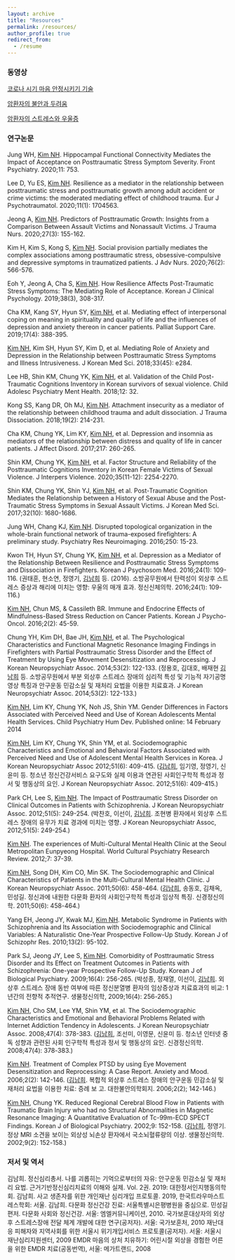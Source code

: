 ```yaml
---
layout: archive
title: "Resources"
permalink: /resources/
author_profile: true
redirect_from:
  - /resume
---
```


### 동영상

[코로나 시기 마음 안정시키기 기술](https://youtu.be/t62PAcj_9z4)

[암환자의 불안과 두려움](https://youtu.be/mXa59tRbLxQ)

[암환자의 스트레스와 우울증](https://youtu.be/F47UvmXnKM4)

### 연구논문 

Jung WH, <ins>Kim NH</ins>. Hippocampal Functional Connectivity Mediates the Impact of Acceptance on Posttraumatic Stress Symptom Severity. Front Psychiatry. 2020;11: 753.

Lee D, Yu ES, <ins>Kim NH</ins>. Resilience as a mediator in the relationship between posttraumatic stress and posttraumatic growth among adult accident or crime victims: the moderated mediating effect of childhood trauma. Eur J Psychotraumatol. 2020;11(1): 1704563. 

Jeong A, <ins>Kim NH</ins>. Predictors of Posttraumatic Growth: Insights from a Comparison Between Assault Victims and Nonassault Victims. J Trauma Nurs. 2020;27(3): 155-162.

Kim H, Kim S, Kong S, <ins>Kim NH</ins>. Social provision partially mediates the complex associations among posttraumatic stress, obsessive-compulsive and depressive symptoms in traumatized patients. J Adv Nurs. 2020;76(2): 566-576.

Eoh Y, Jeong A, Cha S, <ins>Kim NH</ins>. How Resilience Affects Post-Traumatic Stress Symptoms: The Mediating Role of Acceptance. Korean J Clinical Psychology. 2019;38(3), 308-317.

Cha KM, Kang SY, Hyun SY, <ins>Kim NH</ins>, et al. Mediating effect of interpersonal coping on meaning in spirituality and quality of life and the influences of depression and anxiety thereon in cancer patients. Palliat Support Care. 2019;17(4): 388-395.

<ins>Kim NH</ins>, Kim SH, Hyun SY, Kim D, et al. Mediating Role of Anxiety and Depression in the Relationship between Posttraumatic Stress Symptoms and Illness Intrusiveness. J Korean Med Sci. 2018;33(45): e284. 

Lee HB, Shin KM, Chung YK, <ins>Kim NH</ins>, et al. Validation of the Child Post-Traumatic Cognitions Inventory in Korean survivors of sexual violence. Child Adolesc Psychiatry Ment Health. 2018;12: 32.

Kong SS, Kang DR, Oh MJ, <ins>Kim NH</ins>. Attachment insecurity as a mediator of the relationship between childhood trauma and adult dissociation. J Trauma Dissociation. 2018;19(2): 214-231.

Cha KM, Chung YK, Lim KY, <ins>Kim NH</ins>, et al. Depression and insomnia as mediators of the relationship between distress and quality of life in cancer patients. J Affect Disord. 2017;217: 260-265.

Shin KM, Chung YK, <ins>Kim NH</ins>, et al. Factor Structure and Reliability of the Posttraumatic Cognitions Inventory in Korean Female Victims of Sexual Violence. J Interpers Violence. 2020;35(11-12): 2254-2270.

Shin KM, Chung YK, Shin YJ, <ins>Kim NH</ins>, et al. Post-Traumatic Cognition Mediates the Relationship between a History of Sexual Abuse and the Post-Traumatic Stress Symptoms in Sexual Assault Victims. J Korean Med Sci. 2017;32(10): 1680-1686.

Jung WH, Chang KJ, <ins>Kim NH</ins>. Disrupted topological organization in the whole-brain functional network of trauma-exposed firefighters: A preliminary study. Psychiatry Res Neuroimaging. 2016;250: 15-23.

Kwon TH, Hyun SY, Chung YK, <ins>Kim NH</ins>, et al. Depression as a Mediator of the Relationship Between Resilience and Posttraumatic Stress Symptoms and Dissociation in Firefighters. Korean J Psychosom Med. 2016;24(1): 109-116.
(권태훈, 현소연, 정영기, <ins>김남희</ins> 등. (2016). 소방공무원에서 탄력성이 외상후 스트레스 증상과 해리에 미치는 영향: 우울의 매개 효과. 정신신체의학. 2016;24(1): 109-116.)

<ins>Kim NH</ins>, Chun MS, & Cassileth BR. Immune and Endocrine Effects of Mindfulness-Based Stress Reduction on Cancer Patients. Korean J Psycho-Oncol. 2016;2(2): 45-59.

Chung YH, Kim DH, Bae JH, <ins>Kim NH</ins>, et al. The Psychological Characteristics and Functional Magnetic Resonance Imaging Findings in Firefighters with Partial Posttraumatic Stress Disorder and the Effect of Treatment by Using Eye Movement Desensitization and Reprocessing. J Korean Neuropsychiatr Assoc. 2014;53(2): 122-133.
(정용호, 김대호, 배재현 <ins>김남희</ins> 등. 소방공무원에서 부분 외상후 스트레스 장애의 심리적 특성 및 기능적 자기공명영상 특징과 안구운동 민감소실 및 재처리 요법을 이용한 치료효과. J Korean Neuropsychiatr Assoc. 2014;53(2): 122-133.)

<ins>Kim NH</ins>, Lim KY, Chung YK, Noh JS, Shin YM. Gender Differences in Factors Associated with Perceived Need and Use of Korean Adolescents Mental Health Services. Child Psychiatry Hum Dev. Published online: 14 February 2014

<ins>Kim NH</ins>, Lim KY, Chung YK, Shin YM, et al. Sociodemographic Characteristics and Emotional and Behavioral Factors Associated with Perceived Need and Use of Adolescent Mental Health Services in Korea. J Korean Neuropsychiatr Assoc 2012;51(6): 409-415.
(<ins>김남희</ins>, 임기영, 정영기, 신윤미 등. 청소년 정신건강서비스 요구도와 실제 이용과 연관된 사회인구학적 특성과 정서 및 행동상의 요인. J Korean Neuropsychiatr Assoc. 2012;51(6): 409-415.)

Park CH, Lee S, <ins>Kim NH</ins>. The Impact of Posttraumatic Stress Disorder on Clinical Outcomes in Patients with Schizophrenia. J Korean Neuropsychiatr Assoc. 2012;51(5): 249-254.
(박찬호, 이선이, <ins>김남희</ins>. 조현병 환자에서 외상후 스트레스 장애의 유무가 치료 경과에 미치는 영향. J Korean Neuropsychiatr Assoc, 2012;51(5): 249-254.)

<ins>Kim NH</ins>. The experiences of Multi-Cultural Mental Health Clinic at the Seoul Metropolitan Eunpyeong Hospital. World Cultural Psychiatry Research Review. 2012;7: 37-39.

<ins>Kim NH</ins>, Song DH, Kim CO, Min SK. The Sociodemographic and Clinical Characteristics of Patients in the Multi-Cultural Mental Health Clinic. J Korean Neuropsychiatr Assoc. 2011;50(6): 458-464.
(<ins>김남희</ins>, 송동호, 김채옥, 민성길. 정신과에 내원한 다문화 환자의 사회인구학적 특성과 임상적 특징. 신경정신의학. 2011;50(6): 458-464.)

Yang EH, Jeong JY, Kwak MJ, <ins>Kim NH</ins>. Metabolic Syndrome in Patients with Schizophrenia and Its Association with Sociodemographic and Clinical Variables: A Naturalistic One-Year Prospective Follow-Up Study. Korean J of Schizophr Res. 2010;13(2): 95-102.

Park SJ, Jeong JY, Lee S, <ins>Kim NH</ins>. Comorbidity of Posttraumatic Stress Disorder and Its Effect on Treatment Outcomes in Patients with Schizophrenia: One-year Prospective Follow-Up Study. Korean J of Biological Psychiatry. 2009;16(4): 256-265.
(박성종, 정재열, 이선이, <ins>김남희</ins>. 외상후 스트레스 장애 동반 여부에 따른 정신분열병 환자의 임상증상과 치료효과의 비교: 1 년간의 전향적 추적연구. 생물정신의학, 2009;16(4): 256-265.)

<ins>Kim NH</ins>, Cho SM, Lee YM, Shin YM, et al. The Sociodemographic Characteristics and Emotional and Behavioral Problems Related with Internet Addiction Tendency in Adolescents. J Korean Neuropsychiatr Assoc. 2008;47(4): 378-383.
(<ins>김남희</ins>, 조선미, 이영문, 신윤미 등. 청소년 인터넷 중독 성향과 관련된 사회 인구학적 특성과 정서 및 행동상의 요인. 신경정신의학. 2008;47(4): 378-383.)

<ins>Kim NH</ins>. Treatment of Complex PTSD by using Eye Movement Desensitization and Reprocessing: A Case Report. Anxiety and Mood. 2006;2(2): 142-146.
(<ins>김남희</ins>. 복합적 외상후 스트레스 장애의 안구운동 민감소실 및 재처리 요법을 이용한 치료: 증례 보 고. 대한불안의학회지. 2006;2(2); 142-146.)

<ins>Kim NH</ins>, Chung YK. Reduced Regional Cerebral Blood Flow in Patients with Traumatic Brain Injury who had no Structural Abnormalities in Magnetic Resonance Imaging: A Quantitative Evaluation of Tc-99m-ECD SPECT Findings. Korean J of Biological Psychiatry. 2002;9: 152-158.
(<ins>김남희</ins>, 정영기. 정상 MRI 소견을 보이는 외상성 뇌손상 환자에서 국소뇌혈류량의 이상. 생물정신의학. 2002;9(2): 152-158.)

### 저서 및 역서
김남희. 정신심리총서. 나를 괴롭히는 기억으로부터의 자유: 안구운동 민감소실 및 재처리 요법. 근거기반정신심리치료의 이해와 실제. Vol. 2권. 2019: 대한정서인지행동의학회.
김남희. 사고 생존자를 위한 개인재난 심리개입 프로토콜. 2019, 한국트라우마스트레스학회: 서울.
김남희. 다문화 정신건강 진료: 서울특별시은평병원을 중심으로. 민성길 편저. 다문화 사회와 정신건강. 서울: 엠엘커뮤니케이션, 2010. 
국가보훈대상자의 외상후 스트레스장애 전달 체계 개발에 대한 연구(공저자). 서울: 국가보훈처, 2010
재난대응 피해자와 지역사회를 위한 서울시 위기개입서비스 프로토콜(공저자). 서울: 서울시 재난심리지원센터, 2009
EMDR 마음의 상처 치유하기: 어린시절 외상을 경험한 어른을 위한 EMDR 치료(공동번역), 서울: 메가트랜드, 2008
